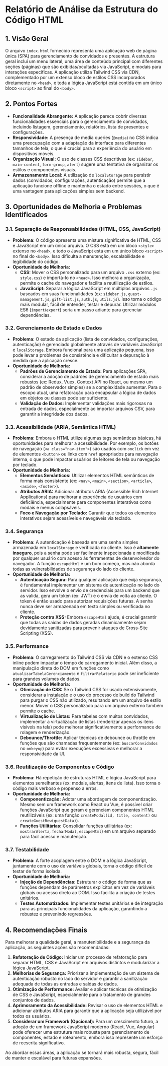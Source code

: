 # Relatório de Análise da Estrutura do Código HTML

## 1. Visão Geral

O arquivo `index.html` fornecido representa uma aplicação web de página única (SPA) para gerenciamento de convidados e presentes. A estrutura geral inclui um menu lateral, uma área de conteúdo principal com diferentes seções (páginas) que são exibidas/ocultadas via JavaScript, e modais para interações específicas. A aplicação utiliza Tailwind CSS via CDN, complementado por um extenso bloco de estilos CSS incorporados diretamente no `<head>`, e toda a lógica JavaScript está contida em um único bloco `<script>` ao final do `<body>`.

## 2. Pontos Fortes

*   **Funcionalidade Abrangente:** A aplicação parece cobrir diversas funcionalidades essenciais para o gerenciamento de convidados, incluindo listagem, gerenciamento, relatórios, lista de presentes e configurações.
*   **Responsividade:** A presença de media queries (`@media`) no CSS indica uma preocupação com a adaptação da interface para diferentes tamanhos de tela, o que é crucial para a experiência do usuário em dispositivos móveis.
*   **Organização Visual:** O uso de classes CSS descritivas (ex: `sidebar`, `main-content`, `form-group`, `alert`) sugere uma tentativa de organizar os estilos e componentes visuais.
*   **Armazenamento Local:** A utilização de `localStorage` para persistir dados (convidados, configurações, autenticação) permite que a aplicação funcione offline e mantenha o estado entre sessões, o que é uma vantagem para aplicações simples sem backend.

## 3. Oportunidades de Melhoria e Problemas Identificados

### 3.1. Separação de Responsabilidades (HTML, CSS, JavaScript)

*   **Problema:** O código apresenta uma mistura significativa de HTML, CSS e JavaScript em um único arquivo. O CSS está em um bloco `<style>` extenso no `<head>`, e todo o JavaScript está em um único bloco `<script>` no final do `<body>`. Isso dificulta a manutenção, escalabilidade e legibilidade do código.
*   **Oportunidade de Melhoria:**
    *   **CSS:** Mover o CSS personalizado para um arquivo `.css` externo (ex: `style.css`) e importá-lo no `<head>`. Isso melhora a organização, permite o cache do navegador e facilita a reutilização de estilos.
    *   **JavaScript:** Separar a lógica JavaScript em múltiplos arquivos `.js` baseados em suas funcionalidades (ex: `sidebar.js`, `guest-management.js`, `gift-list.js`, `auth.js`, `utils.js`). Isso torna o código mais modular, fácil de entender, testar e depurar. Utilizar módulos ES6 (`import`/`export`) seria um passo adiante para gerenciar dependências.

### 3.2. Gerenciamento de Estado e Dados

*   **Problema:** O estado da aplicação (lista de convidados, configurações, autenticação) é gerenciado globalmente através de variáveis JavaScript e `localStorage`. Embora funcional para uma aplicação pequena, isso pode levar a problemas de consistência e dificultar a depuração à medida que a aplicação cresce.
*   **Oportunidade de Melhoria:**
    *   **Padrões de Gerenciamento de Estado:** Para aplicações SPA, considerar a adoção de padrões de gerenciamento de estado mais robustos (ex: Redux, Vuex, Context API no React, ou mesmo um padrão de observador simples) se a complexidade aumentar. Para o escopo atual, uma refatoração para encapsular a lógica de dados em objetos ou classes pode ser suficiente.
    *   **Validação de Dados:** Implementar validações mais rigorosas na entrada de dados, especialmente ao importar arquivos CSV, para garantir a integridade dos dados.

### 3.3. Acessibilidade (ARIA, Semântica HTML)

*   **Problema:** Embora o HTML utilize algumas tags semânticas básicas, há oportunidades para melhorar a acessibilidade. Por exemplo, os botões de navegação (`<a class="nav-item">`) são usados com `onclick` em vez de elementos `<button>` ou links com `href` apropriados para navegação interna, o que pode impactar usuários de leitores de tela ou navegação por teclado.
*   **Oportunidade de Melhoria:**
    *   **Elementos Semânticos:** Utilizar elementos HTML semânticos de forma mais consistente (ex: `<nav>`, `<main>`, `<section>`, `<article>`, `<aside>`, `<footer>`).
    *   **Atributos ARIA:** Adicionar atributos ARIA (Accessible Rich Internet Applications) para melhorar a experiência de usuários com deficiência, especialmente para componentes interativos como modais e menus colapsáveis.
    *   **Foco e Navegação por Teclado:** Garantir que todos os elementos interativos sejam acessíveis e navegáveis via teclado.

### 3.4. Segurança

*   **Problema:** A autenticação é baseada em uma senha simples armazenada em `localStorage` e verificada no cliente. Isso é **altamente inseguro**, pois a senha pode ser facilmente inspecionada e modificada por qualquer usuário com acesso às ferramentas de desenvolvedor do navegador. A função `escapeHtml` é um bom começo, mas não aborda todas as vulnerabilidades de segurança do lado do cliente.
*   **Oportunidade de Melhoria:**
    *   **Autenticação Segura:** Para qualquer aplicação que exija segurança, é fundamental implementar um sistema de autenticação no lado do servidor. Isso envolve o envio de credenciais para um backend que as valida, gera um token (ex: JWT) e o envia de volta ao cliente. O token é então usado para autorizar requisições futuras. A senha nunca deve ser armazenada em texto simples ou verificada no cliente.
    *   **Proteção contra XSS:** Embora `escapeHtml` ajude, é crucial garantir que todas as saídas de dados geradas dinamicamente sejam devidamente sanitizadas para prevenir ataques de Cross-Site Scripting (XSS).

### 3.5. Performance

*   **Problema:** O carregamento do Tailwind CSS via CDN e o extenso CSS inline podem impactar o tempo de carregamento inicial. Além disso, a manipulação direta do DOM em funções como `atualizarTabelaGerenciamento` e `filtrarRelatorio` pode ser ineficiente para grandes volumes de dados.
*   **Oportunidade de Melhoria:**
    *   **Otimização de CSS:** Se o Tailwind CSS for usado extensivamente, considerar a instalação e o uso do processo de build do Tailwind para purgar o CSS não utilizado, resultando em um arquivo de estilo menor. Mover o CSS personalizado para um arquivo externo também permite o cache.
    *   **Virtualização de Listas:** Para tabelas com muitos convidados, implementar a virtualização de listas (renderizar apenas os itens visíveis na tela) pode melhorar significativamente a performance de rolagem e renderização.
    *   **Debounce/Throttle:** Aplicar técnicas de debounce ou throttle em funções que são chamadas frequentemente (ex: `buscarConvidados` no `onkeyup`) para evitar execuções excessivas e melhorar a responsividade da UI.

### 3.6. Reutilização de Componentes e Código

*   **Problema:** Há repetição de estruturas HTML e lógica JavaScript para elementos semelhantes (ex: modais, alertas, itens de lista). Isso torna o código mais verboso e propenso a erros.
*   **Oportunidade de Melhoria:**
    *   **Componentização:** Adotar uma abordagem de componentização. Mesmo sem um framework como React ou Vue, é possível criar funções JavaScript que geram e gerenciam componentes HTML reutilizáveis (ex: uma função `createModal(id, title, content)` ou `createGuestRow(guestData)`).
    *   **Funções Utilitárias:** Consolidar funções utilitárias (ex: `mostrarAlerta`, `fecharModal`, `escapeHtml`) em um arquivo separado para fácil acesso e manutenção.

### 3.7. Testabilidade

*   **Problema:** A forte acoplagem entre o DOM e a lógica JavaScript, juntamente com o uso de variáveis globais, torna o código difícil de testar de forma isolada.
*   **Oportunidade de Melhoria:**
    *   **Injeção de Dependências:** Estruturar o código de forma que as funções dependam de parâmetros explícitos em vez de variáveis globais ou acesso direto ao DOM. Isso facilita a criação de testes unitários.
    *   **Testes Automatizados:** Implementar testes unitários e de integração para as principais funcionalidades da aplicação, garantindo a robustez e prevenindo regressões.

## 4. Recomendações Finais

Para melhorar a qualidade geral, a manutenibilidade e a segurança da aplicação, as seguintes ações são recomendadas:

1.  **Refatoração de Código:** Iniciar um processo de refatoração para separar HTML, CSS e JavaScript em arquivos distintos e modularizar a lógica JavaScript.
2.  **Melhorias de Segurança:** Priorizar a implementação de um sistema de autenticação robusto no lado do servidor e garantir a sanitização adequada de todas as entradas e saídas de dados.
3.  **Otimização de Performance:** Avaliar e aplicar técnicas de otimização de CSS e JavaScript, especialmente para o tratamento de grandes conjuntos de dados.
4.  **Aprimoramento da Acessibilidade:** Revisar o uso de elementos HTML e adicionar atributos ARIA para garantir que a aplicação seja utilizável por todos os usuários.
5.  **Considerar um Framework (Opcional):** Para um crescimento futuro, a adoção de um framework JavaScript moderno (React, Vue, Angular) pode oferecer uma estrutura mais robusta para gerenciamento de componentes, estado e roteamento, embora isso represente um esforço de reescrita significativo.

Ao abordar essas áreas, a aplicação se tornará mais robusta, segura, fácil de manter e escalável para futuras expansões.

